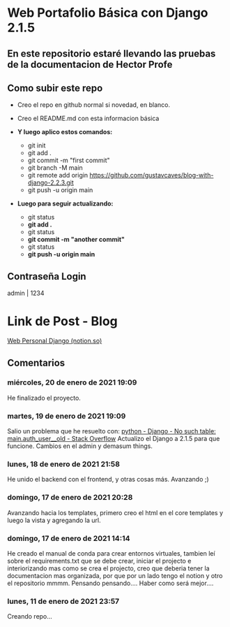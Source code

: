 # Web Portafolio Básica con Django 2.1.5

## En este repositorio estaré llevando las pruebas de la documentacion de Hector Profe

## Como subir este repo

- Creo el repo en github normal si novedad, en blanco.
- Creo el README.md con esta informacion básica
- **Y luego aplico estos comandos:**

  - git init
  - git add .
  - git commit -m "first commit"
  - git branch -M main
  - git remote add origin https://github.com/gustavcaves/blog-with-django-2.2.3.git
  - git push -u origin main
- **Luego para seguir actualizando:**

  - git status
  - **git add .**
  - git status
  - **git commit -m "another commit"**
  - git status
  - **git push -u origin main**

## Contraseña Login

admin | 1234

# Link de Post - Blog

[Web Personal Django (notion.so)](https://www.notion.so/Web-Personal-Django-f06a548b4713445b8a29f00b4944f6c8)

## Comentarios

### miércoles, 20 de enero de 2021 19:09

He finalizado el proyecto.

### martes, 19 de enero de 2021 19:09

Salio un problema que he resuelto con: [python - Django - No such table: main.auth_user__old - Stack Overflow](https://stackoverflow.com/questions/53637182/django-no-such-table-main-auth-user-old) Actualizo el Django a 2.1.5 para que funcione. Cambios en el admin y demasum things.

### lunes, 18 de enero de 2021 21:58

He unido el backend con el frontend, y otras cosas más. Avanzando ;)

### domingo, 17 de enero de 2021 20:28

Avanzando hacia los templates, primero creo el html en el core templates y luego la vista y agregando la url.

### domingo, 17 de enero de 2021 14:14

He creado el manual de conda para crear entornos virtuales, tambien leí sobre el requirements.txt que se debe crear, iniciar el projecto e interiorizando mas como se crea el projecto, creo que deberia tener la documentacion mas organizada, por que por un lado tengo el notion y otro el repositorio mmmm. Pensando pensando.... Haber como será mejor....

### lunes, 11 de enero de 2021 23:57

Creando repo...

